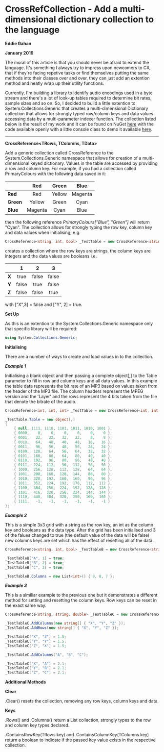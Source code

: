 # CrossRefCollection - Add a multi-dimensional dictionary collection to the language

**Eddie Gahan**

**January 2019**

The moral of this article is that you should never be afraid to extend the language.  It's something I always try to impress upon newcomers to C#, that if they're facing repetive tasks or find themselves putting the same methods into their classes over and over, they can just add an extention method and neatly wrap up their utility functions.

Currently, I'm building a library to identify audio encodings used in a byte stream and there's a lot of look-up tables required to determine bit rates, sample sizes and so on.  So, I decided to build a little extention to System.Collections.Generic that creates a multi-dimensional Dictionary collection that allows for strongly typed row/column keys and data values accessing data by a multi-parameter indexer function.  The collection listed below is the result of my work and it can be found on NuGet [here](https://www.nuget.org/packages/3Scribe.Utilities.CrossRefCollection/) with the code available openly with a little console class to demo it available [here](https://github.com/3Scribe/CrossRefCollection).


------------------------------

**CrossReference<TRows, TColumns, TData>**

Add a generic collection called CrossReference to the System.Collections.Generic namespace that allows for creation of a multi-dimensional keyed dictionary.  Values in the table are accessed by providing a row and column key.  For example, if you had a collection called PrimaryColours with the following data saved in it:

 | | Red | Green | Blue
:-----|:-----:|:------:|:-----:|
**Red**|Red|Yellow|Magenta|
**Green**|Yellow|Green|Cyan|
**Blue**|Magenta|Cyan|Blue|

then the following reference _*PrimaryColours["Blue", "Green"]*_ will return "Cyan".  The collection allows for strongly typing the row key, column key and data values when initialising, e.g.

````csharp
CrossReference<string, int, bool> _TestTable = new CrossReference<string, int, bool>();
````

creates a collection where the row keys are strings, the column keys are integers and the data values are booleans i.e.

 | | 1 | 2 | 3
:-----|:-----:|:------:|:-----:|
**X**|true|false|false|
**Y**|false|true|false|
**Z**|false|false|true|

with ["X",3] = false and ["Y", 2] = true.


**Set Up**

As this is an extention to the System.Collections.Generic namespace only that specific library will be required:

````csharp
using System.Collections.Generic;
````

**Initialising**

There are a number of ways to create and load values in to the collection.

***Example 1***  

Initialising a blank object and then passing a complete object[,] to the Table parameter to fill in row and column keys and all data values.  In this example the table data represents the bit rate of an MP3 based on values taken from the header of the MP3 file.  The column headers represent the MPEG version and the 'Layer' and the rows represent the 4 bits taken from the file that denote the bitrate of the audio.

````csharp
CrossReference<int, int, int> _TestTable = new CrossReference<int, int, int>();

_TestTable.Table = new object[,]
{
    { null, 1111, 1110, 1101, 1011, 1010, 1001 },
    { 0000,    0,    0,    0,    0,    0,    0 },
    { 0001,   32,   32,   32,   32,    8,    8 },
    { 0010,   64,   48,   40,   48,   16,   16 },
    { 0011,   96,   56,   48,   56,   24,   24 },
    { 0100,  128,   64,   56,   64,   32,   32 },
    { 0101,  160,   80,   64,   80,   40,   40 },
    { 0110,  192,   96,   80,   96,   48,   48 },
    { 0111,  224,  112,   96,  112,   56,   56 },
    { 1000,  256,  128,  112,  128,   64,   64 },
    { 1001,  288,  160,  128,  144,   80,   80 },
    { 1010,  320,  192,  160,  160,   96,   96 },
    { 1011,  352,  224,  192,  176,  112,  112 },
    { 1100,  384,  256,  224,  192,  128,  128 },
    { 1101,  416,  320,  256,  224,  144,  144 },
    { 1110,  448,  384,  320,  256,  160,  160 },
    { 1111,   -1,   -1,   -1,   -1,   -1,   -1 }
};
````

***Example 2***  

This is a simple 3x3 grid with a string as the row key, an int as the column key and booleans as the data type.  After the grid has been initialised and 3 of the falues changed to true (the default value of the data will be false) new columns keys are set which has the effect of resetting all of the data.

````csharp
CrossReference<string, int, bool> _TestTableB = new CrossReference<string, int, bool>(new string[] { "A", "B", "C" }, new int[] { 1, 2, 3 });

_TestTableB["A", 1] = true;
_TestTableB["B", 2] = true;
_TestTableB["C", 3] = true;

_TestTableB.Columns = new List<int>() { 9, 8, 7 };
````

***Example 3***  

This is a similiar example to the previous one but it demonstrates a different method for setting and resetting the column keys.  Row keys can be reset in the exact same way.

````csharp
CrossReference<string, string, double> _TestTableC = new CrossReference<string, string, double>();

_TestTableC.AddColumns(new string[] { "X", "Y", "Z" });
_TestTableC.AddRows(new string[] { "X", "Y", "Z" });

_TestTableC["X", "Z"] = 1.5;
_TestTableC["Y", "Y"] = 1.5;
_TestTableC["Z", "X"] = 1.5;

_TestTableC.AddColumns("A", "B", "C");

_TestTableC["X", "A"] = 2.1;
_TestTableC["Y", "B"] = 2.1;
_TestTableC["Z", "C"] = 2.1;
````

**Additional Methods**

**Clear**

.Clear() resets the collection, removing any row keys, column keys and data.

**Keys**

.Rows() and .Columns() return a List collection, strongly types to the row and column key types declared.

.ContainsRowKey(TRows key) and .ContainsColumnKey(TColumns key) return a boolean to indicate if the passed key value exists in the respective collection.



